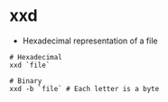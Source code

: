 # xxd

- Hexadecimal representation of a file

```shell
# Hexadecimal
xxd `file`

# Binary
xxd -b `file` # Each letter is a byte
```
